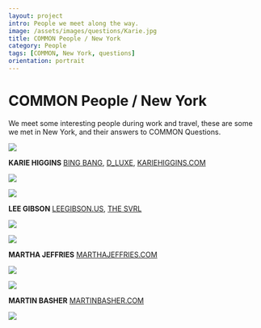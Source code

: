 ```yaml
---
layout: project
intro: People we meet along the way.   
image: /assets/images/questions/Karie.jpg
title: COMMON People / New York
category: People
tags: [COMMON, New York, questions]
orientation: portrait
---
```


# COMMON People / New York

We meet some interesting people during work and travel, these are some we met in New York, and their answers to COMMON Questions.  

![](/assets/images/questions/Karie.jpg)

**KARIE HIGGINS** <a href="http://www.bingbangnyc.com" target="_blank">BING BANG</a>, <a href="http://www.d-luxe.co.nz" target="_blank">D_LUXE</a>, <a href="http://www.kariehiggins.com" target="_blank">KARIEHIGGINS.COM</a>

![](/assets/images/questions/KarieQs.jpg)

![](/assets/images/questions/Lee.jpg)

**LEE GIBSON** <a href="http://www.leegibson.us" target="_blank">LEEGIBSON.US</a>, <a href="http://www.thesvrl.tumblr.com" target="_blank">THE SVRL</a>

![](/assets/images/questions/LeeQs.jpg)

![](/assets/images/questions/Martha.jpg)

**MARTHA JEFFRIES** <a href="http://www.marthajeffries.com" target="_blank">MARTHAJEFFRIES.COM</a>

![](/assets/images/questions/MarthaQs.jpg)

![](/assets/images/questions/Martin.jpg)

**MARTIN BASHER** <a href="http://www.martinbasher.com" target="_blank">MARTINBASHER.COM</a>

![](/assets/images/questions/MartinQs.jpg)